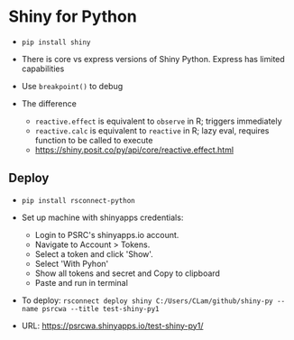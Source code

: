 # Shiny for Python

- `pip install shiny`
- There is core vs express versions of Shiny Python. Express has limited capabilities

- Use `breakpoint()` to debug
- The difference
    - `reactive.effect` is equivalent to `observe` in R; triggers immediately
    - `reactive.calc` is equivalent to `reactive` in R; lazy eval, requires function to be called to execute
    - https://shiny.posit.co/py/api/core/reactive.effect.html

## Deploy

- `pip install rsconnect-python`
- Set up machine with shinyapps credentials:

    - Login to PSRC's shinyapps.io account. 
    - Navigate to Account > Tokens. 
    - Select a token and click 'Show'.
    - Select 'With Pyhon'
    - Show all tokens and secret and Copy to clipboard
    - Paste and run in terminal
    
- To deploy: `rsconnect deploy shiny C:/Users/CLam/github/shiny-py --name psrcwa --title test-shiny-py1`  
- URL: https://psrcwa.shinyapps.io/test-shiny-py1/